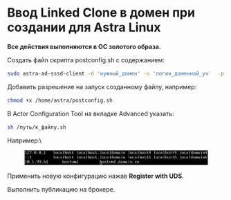 # Ввод Linked Clone в домен при создании для Astra Linux

**Все действия выполняются в ОС золотого образа.**

Создать файл скрипта postconfig.sh с содержанием:

```bash
sudo astra-ad-sssd-client -d 'нужный_домен' -u 'логин_доменной_уч'  -p 'пароль_доменной_уч' -y ; sudo reboot -h now
```

Добавить разрешение на запуск созданному файлу, например:

```bash
chmod +x /home/astra/postconfig.sh
```

В Actor Configuration Tool на вкладке Advanced указать:

```bash
sh /путь/к_файлу.sh
```

Например:\


<figure><img src="../../.gitbook/assets/image (53).png" alt=""><figcaption></figcaption></figure>

Применить новую конфигурацию нажав **Register with UDS**.

Выполнить публикацию на брокере.
